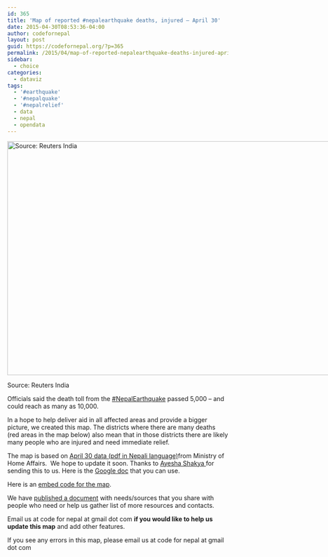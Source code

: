```yaml
---
id: 365
title: 'Map of reported #nepalearthquake deaths, injured – April 30'
date: 2015-04-30T08:53:36-04:00
author: codefornepal
layout: post
guid: https://codefornepal.org/?p=365
permalink: /2015/04/map-of-reported-nepalearthquake-deaths-injured-april-30/
sidebar:
  - choice
categories:
  - dataviz
tags:
  - '#earthquake'
  - '#nepalquake'
  - '#nepalrelief'
  - data
  - nepal
  - opendata
---
```

<div id="attachment_349" style="width: 810px" class="wp-caption alignnone">
  <a href="https://codefornepal.org/wp-content/uploads/2015/04/nepalquake.jpg"><img aria-describedby="caption-attachment-349" class="size-full wp-image-349" src="https://codefornepal.org/wp-content/uploads/2015/04/nepalquake.jpg" alt="Source: Reuters India" width="800" height="533" srcset="https://codefornepal.org/wp-content/uploads/2015/04/nepalquake.jpg 800w, https://codefornepal.org/wp-content/uploads/2015/04/nepalquake-300x200.jpg 300w" sizes="(max-width: 800px) 100vw, 800px" /></a>
  
  <p id="caption-attachment-349" class="wp-caption-text">
    Source: Reuters India
  </p>
</div>

Officials said the death toll from the <a class="_58cn" href="https://www.facebook.com/hashtag/nepalearthquake?source=feed_text&story_id=10155550591670002" data-ft="{&quot;tn&quot;:&quot;*N&quot;,&quot;type&quot;:104}"><span class="_58cl">‪#‎</span><span class="_58cm">NepalEarthquake‬</span></a> passed 5,000 – and could reach as many as 10,000.

In a hope to help deliver aid in all affected areas and provide a bigger picture, we created this map. The districts where there are many deaths (red areas in the map below) also mean that in those districts there are likely many people who are injured and need immediate relief.



The map is based on <a href="http://neoc.gov.np/en/2072.1.17-0800-92.html" target="_blank">April 30 data (pdf in Nepali language)</a>from Ministry of Home Affairs.  We hope to update it soon. Thanks to <a href="https://twitter.com/ayeshashakya" target="_blank">Ayesha Shakya </a>for sending this to us. Here is the <a href="https://docs.google.com/spreadsheets/d/1D9FCsIcX4nGwLC_BmyDFruq3BI5IBYG-rAByLZDZ4rI/edit?usp=sharing" target="_blank">Google doc</a> that you can use.

Here is an <a href="https://codefornepal.cartodb.com/viz/762e31b4-ef36-11e4-a059-0e0c41326911/map_of_reported_nepalquake_deaths_injured_apri" target="_blank">embed code for the map</a>.

We have <a href="http://bit.ly/nepalrelief15" target="_blank">published a document</a> with needs/sources that you share with people who need or help us gather list of more resources and contacts.

Email us at code for nepal at gmail dot com **if you would like to help us update this map** and add other features.

If you see any errors in this map, please email us at code for nepal at gmail dot com